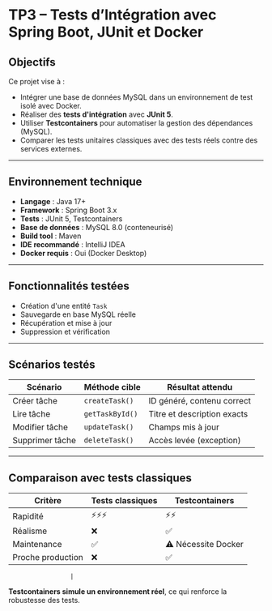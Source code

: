 # TP3 – Tests d’Intégration avec Spring Boot, JUnit et Docker

## Objectifs

Ce projet vise à :

- Intégrer une base de données MySQL dans un environnement de test isolé avec Docker.
- Réaliser des **tests d'intégration** avec **JUnit 5**.
- Utiliser **Testcontainers** pour automatiser la gestion des dépendances (MySQL).
- Comparer les tests unitaires classiques avec des tests réels contre des services externes.

---

## Environnement technique

- **Langage** : Java 17+
- **Framework** : Spring Boot 3.x
- **Tests** : JUnit 5, Testcontainers
- **Base de données** : MySQL 8.0 (conteneurisé)
- **Build tool** : Maven
- **IDE recommandé** : IntelliJ IDEA
- **Docker requis** : Oui (Docker Desktop)

---
## Fonctionnalités testées

-  Création d'une entité `Task`
-  Sauvegarde en base MySQL réelle
-  Récupération et mise à jour
-  Suppression et vérification
-----
## Scénarios testés

| Scénario         | Méthode cible       | Résultat attendu              |
|------------------|----------------------|-------------------------------|
| Créer tâche      | `createTask()`       | ID généré, contenu correct    |
| Lire tâche       | `getTaskById()`      | Titre et description exacts   |
| Modifier tâche   | `updateTask()`       | Champs mis à jour             |
| Supprimer tâche  | `deleteTask()`       | Accès levée (exception)       |
-----
## Comparaison avec tests classiques

| Critère           | Tests classiques     | Testcontainers         |
|-------------------|----------------------|------------------------|
| Rapidité          | ⚡️⚡️⚡️               | ⚡️⚡️                   |
| Réalisme          | ❌                   | ✅                      |
| Maintenance       | ✅                   | ⚠️ Nécessite Docker     |
| Proche production | ❌                   | ✅                      |

                     |

 **Testcontainers simule un environnement réel**, ce qui renforce la robustesse des tests.
